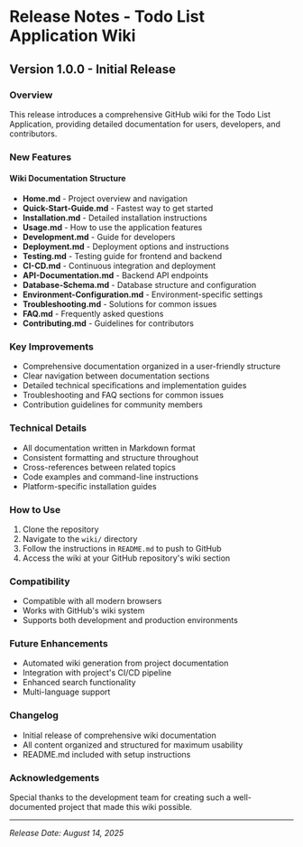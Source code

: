 # Release Notes - Todo List Application Wiki

## Version 1.0.0 - Initial Release

### Overview
This release introduces a comprehensive GitHub wiki for the Todo List Application, providing detailed documentation for users, developers, and contributors.

### New Features

#### Wiki Documentation Structure
- **Home.md** - Project overview and navigation
- **Quick-Start-Guide.md** - Fastest way to get started
- **Installation.md** - Detailed installation instructions
- **Usage.md** - How to use the application features
- **Development.md** - Guide for developers
- **Deployment.md** - Deployment options and instructions
- **Testing.md** - Testing guide for frontend and backend
- **CI-CD.md** - Continuous integration and deployment
- **API-Documentation.md** - Backend API endpoints
- **Database-Schema.md** - Database structure and configuration
- **Environment-Configuration.md** - Environment-specific settings
- **Troubleshooting.md** - Solutions for common issues
- **FAQ.md** - Frequently asked questions
- **Contributing.md** - Guidelines for contributors

### Key Improvements
- Comprehensive documentation organized in a user-friendly structure
- Clear navigation between documentation sections
- Detailed technical specifications and implementation guides
- Troubleshooting and FAQ sections for common issues
- Contribution guidelines for community members

### Technical Details
- All documentation written in Markdown format
- Consistent formatting and structure throughout
- Cross-references between related topics
- Code examples and command-line instructions
- Platform-specific installation guides

### How to Use
1. Clone the repository
2. Navigate to the `wiki/` directory
3. Follow the instructions in `README.md` to push to GitHub
4. Access the wiki at your GitHub repository's wiki section

### Compatibility
- Compatible with all modern browsers
- Works with GitHub's wiki system
- Supports both development and production environments

### Future Enhancements
- Automated wiki generation from project documentation
- Integration with project's CI/CD pipeline
- Enhanced search functionality
- Multi-language support

### Changelog
- Initial release of comprehensive wiki documentation
- All content organized and structured for maximum usability
- README.md included with setup instructions

### Acknowledgements
Special thanks to the development team for creating such a well-documented project that made this wiki possible.

---
*Release Date: August 14, 2025*